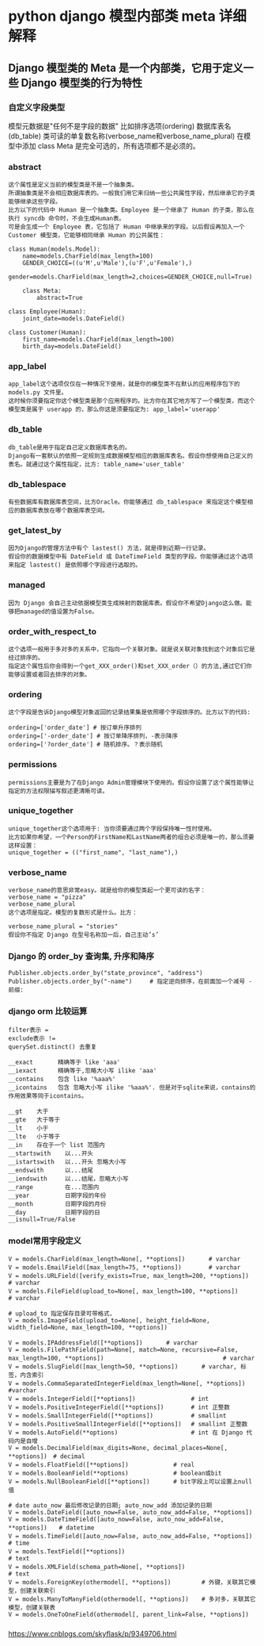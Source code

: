 # python django 模型内部类 meta 详细解释

## Django 模型类的 Meta 是一个内部类，它用于定义一些 Django 模型类的行为特性

### 自定义字段类型

  模型元数据是"任何不是字段的数据"
  比如排序选项(ordering)
  数据库表名(db_table)
  类可读的单复数名称(verbose_name和verbose_name_plural)
  在模型中添加 class Meta 是完全可选的，所有选项都不是必须的。

### abstract

    这个属性是定义当前的模型类是不是一个抽象类。
    所谓抽象类是不会相应数据库表的。一般我们用它来归纳一些公共属性字段，然后继承它的子类能够继承这些字段。
    比方以下的代码中 Human 是一个抽象类。Employee 是一个继承了 Human 的子类，那么在执行 syncdb 命令时，不会生成Human表。
    可是会生成一个 Employee 表，它包括了 Human 中继承来的字段。以后假设再加入一个 Customer 模型类，它能够相同继承 Human 的公共属性：

    class Human(models.Model):
        name=models.CharField(max_length=100)
        GENDER_CHOICE=((u'M',u'Male'),(u'F',u'Female'),)
        gender=models.CharField(max_length=2,choices=GENDER_CHOICE,null=True)

        class Meta:
            abstract=True

    class Employee(Human):
        joint_date=models.DateField()

    class Customer(Human):
        first_name=models.CharField(max_length=100)
        birth_day=models.DateField()

### app_label

    app_label这个选项仅仅在一种情况下使用，就是你的模型类不在默认的应用程序包下的 models.py 文件里。
    这时候你须要指定你这个模型类是那个应用程序的。比方你在其它地方写了一个模型类，而这个模型类是属于 userapp 的，那么你这是须要指定为: app_label='userapp'

### db_table

    db_table是用于指定自己定义数据库表名的。
    Django有一套默认的依照一定规则生成数据模型相应的数据库表名。假设你想使用自己定义的表名。就通过这个属性指定，比方: table_name='user_table'


### db_tablespace

    有些数据库有数据库表空间，比方Oracle。你能够通过 db_tablespace 来指定这个模型相应的数据库表放在哪个数据库表空间。

### get_latest_by

    因为Django的管理方法中有个 lastest() 方法，就是得到近期一行记录。
    假设你的数据模型中有 DateField 或 DateTimeField 类型的字段。你能够通过这个选项来指定 lastest() 是依照哪个字段进行选取的。

### managed

    因为 Django 会自己主动依据模型类生成映射的数据库表。假设你不希望Django这么做。能够把managed的值设置为False。

### order_with_respect_to

    这个选项一般用于多对多的关系中，它指向一个关联对象。就是说关联对象找到这个对象后它是经过排序的。
    指定这个属性后你会得到一个get_XXX_order()和set_XXX_order（）的方法,通过它们你能够设置或者回去排序的对象。

### ordering

    这个字段是告诉Django模型对象返回的记录结果集是依照哪个字段排序的。比方以下的代码:

    ordering=['order_date'] # 按订单升序排列
    ordering=['-order_date'] # 按订单降序排列，-表示降序
    ordering=['?order_date'] # 随机排序。？表示随机

### permissions

    permissions主要是为了在Django Admin管理模块下使用的。假设你设置了这个属性能够让指定的方法权限描写叙述更清晰可读。


### unique_together

    unique_together这个选项用于: 当你须要通过两个字段保持唯一性时使用。
    比方如果你希望，一个Person的FirstName和LastName两者的组合必须是唯一的，那么须要这样设置：
    unique_together = (("first_name", "last_name"),)

### verbose_name

    verbose_name的意思非常easy。就是给你的模型类起一个更可读的名字：
    verbose_name = "pizza"
    verbose_name_plural
    这个选项是指定。模型的复数形式是什么。比方：

    verbose_name_plural = "stories"
    假设你不指定 Django 在型号名称加一后，自己主动’s’
    
### Django 的 order_by 查询集, 升序和降序
    
    Publisher.objects.order_by("state_province", "address")
    Publisher.objects.order_by("-name")     # 指定逆向排序，在前面加一个减号 - 前缀:

### django orm 比较运算

    filter表示 =
    exclude表示 != 
    querySet.distinct() 去重复

    __exact       精确等于 like 'aaa'
    __iexact      精确等于,忽略大小写 ilike 'aaa'
    __contains    包含 like '%aaa%'
    __icontains   包含 忽略大小写 ilike '%aaa%'. 但是对于sqlite来说，contains的作用效果等同于icontains。

    __gt    大于
    __gte   大于等于
    __lt    小于
    __lte   小于等于
    __in    存在于一个 list 范围内
    __startswith    以...开头
    __istartswith   以...开头 忽略大小写
    __endswith      以...结尾
    __iendswith     以...结尾，忽略大小写
    __range         在...范围内
    __year          日期字段的年份
    __month         日期字段的月份
    __day           日期字段的日
    __isnull=True/False


### model常用字段定义

    V = models.CharField(max_length=None[, **options])　　　　# varchar
    V = models.EmailField([max_length=75, **options])　　　　 # varchar
    V = models.URLField([verify_exists=True, max_length=200, **options])　　　　# varchar
    V = models.FileField(upload_to=None[, max_length=100, **options])　　　　   # varchar
    
    # upload_to 指定保存目录可带格式，
    V = models.ImageField(upload_to=None[, height_field=None, width_field=None, max_length=100, **options])

    V = models.IPAddressField([**options])　　　　# varchar
    V = models.FilePathField(path=None[, match=None, recursive=False, max_length=100, **options])　                                # varchar
    V = models.SlugField([max_length=50, **options])　　　　# varchar, 标签，内含索引
    V = models.CommaSeparatedIntegerField(max_length=None[, **options])　　　　#varchar
    V = models.IntegerField([**options])　　　　         # int
    V = models.PositiveIntegerField([**options])　　　　 # int 正整数
    V = models.SmallIntegerField([**options])　　　　    # smallint
    V = models.PositiveSmallIntegerField([**options])　 # smallint 正整数
    V = models.AutoField(**options)　　　　              # int 在 Django 代码内是自增
    V = models.DecimalField(max_digits=None, decimal_places=None[, **options])　# decimal
    V = models.FloatField([**options])　　　　      # real
    V = models.BooleanField(**options)　　　　      # boolean或bit
    V = models.NullBooleanField([**options])　　　　# bit字段上可以设置上null值

    # date auto_now 最后修改记录的日期; auto_now_add 添加记录的日期
    V = models.DateField([auto_now=False, auto_now_add=False, **options])
    V = models.DateTimeField([auto_now=False, auto_now_add=False, **options])　　# datetime
    V = models.TimeField([auto_now=False, auto_now_add=False, **options])　　　　 # time
    V = models.TextField([**options])　　　　                                     # text
    V = models.XMLField(schema_path=None[, **options])   　　                    # text
    V = models.ForeignKey(othermodel[, **options])　　　　  # 外键，关联其它模型，创建关联索引
    V = models.ManyToManyField(othermodel[, **options])　  # 多对多，关联其它模型，创建关联表
    V = models.OneToOneField(othermodel[, parent_link=False, **options])

###

https://www.cnblogs.com/skyflask/p/9349706.html